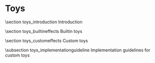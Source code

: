 ﻿Toys
==========
\section toys_introduction Introduction 


\section toys_builtineffects Builtin toys 


\section toys_customeffects Custom toys 


\subsection toys_implementationguideline  Implementation guidelines for custom toys

